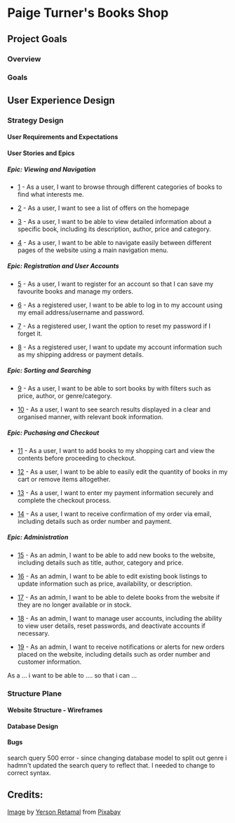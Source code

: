 
# Paige Turner's Books Shop

## Project Goals

### Overview

### Goals

## User Experience Design

### Strategy Design

#### User Requirements and Expectations

#### User Stories and Epics

##### Epic: Viewing and Navigation

- [1](https://github.com/paddyw11/paiges-books/issues/1) - As a user, I want to browse through different categories of books to find what interests me.

- [2](https://github.com/paddyw11/paiges-books/issues/2) - As a user, I want to see a list of offers on the homepage

- [3](https://github.com/paddyw11/paiges-books/issues/3) - As a user, I want to be able to view detailed information about a specific book, including its description, author, price and category.

- [4](https://github.com/paddyw11/paiges-books/issues/4) - As a user, I want to be able to navigate easily between different pages of the website using a main navigation menu.

##### Epic: Registration and User Accounts

- [5](https://github.com/paddyw11/paiges-books/issues/5) - As a user, I want to register for an account so that I can save my favourite books and manage my orders.

- [6](https://github.com/paddyw11/paiges-books/issues/6) - As a registered user, I want to be able to log in to my account using my email address/username and password.

- [7](https://github.com/paddyw11/paiges-books/issues/7) - As a registered user, I want the option to reset my password if I forget it.

- [8](https://github.com/paddyw11/paiges-books/issues/8) - As a registered user, I want to update my account information such as my shipping address or payment details.

##### Epic: Sorting and Searching

- [9](https://github.com/paddyw11/paiges-books/issues/9) - As a user, I want to be able to sort books by with filters such as price, author, or genre/category.

- [10](https://github.com/paddyw11/paiges-books/issues/10) - As a user, I want to see search results displayed in a clear and organised manner, with relevant book information. 

##### Epic: Puchasing and Checkout

- [11](https://github.com/paddyw11/paiges-books/issues/11) - As a user, I want to add books to my shopping cart and view the contents before proceeding to checkout.

- [12](https://github.com/paddyw11/paiges-books/issues/12) - As a user, I want to be able to easily edit the quantity of books in my cart or remove items altogether.

- [13](https://github.com/paddyw11/paiges-books/issues/13) - As a user, I want to enter my payment information securely and complete the checkout process.

- [14](https://github.com/paddyw11/paiges-books/issues/14) - As a user, I want to receive confirmation of my order via email, including details such as order number and payment.

##### Epic: Administration

- [15](https://github.com/paddyw11/paiges-books/issues/15) - As an admin, I want to be able to add new books to the website, including details such as title, author, category and price.

- [16](https://github.com/paddyw11/paiges-books/issues/16) - As an admin, I want to be able to edit existing book listings to update information such as price, availability, or description.

- [17](https://github.com/paddyw11/paiges-books/issues/17) - As an admin, I want to be able to delete books from the website if they are no longer available or in stock.

- [18](https://github.com/paddyw11/paiges-books/issues/18) - As an admin, I want to manage user accounts, including the ability to view user details, reset passwords, and deactivate accounts if necessary.

- [19](https://github.com/paddyw11/paiges-books/issues/19) - As an admin, I want to receive notifications or alerts for new orders placed on the website, including details such as order number and customer information.

 As a ... i want to be able to .... so that i can ...

### Structure Plane



#### Website Structure - Wireframes

#### Database Design


#### Bugs

search query 500 error - since changing database model to split out genre i hadmn't updated the search query to reflect that. I needed to change to correct syntax.



## Credits: 


[Image](https://pixabay.com/photos/people-woman-coffee-cafe-couch-1421097/) by [Yerson Retamal](https://pixabay.com/users/voltamax-60363/?utm_source=link-attribution&utm_medium=referral&utm_campaign=image&utm_content=1421097) from [Pixabay](https://pixabay.com//?utm_source=link-attribution&utm_medium=referral&utm_campaign=image&utm_content=1421097)